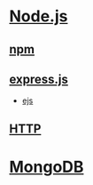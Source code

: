 [Node.js](Note-NodeJs.md)
===
## [npm](Note-npm.md)
## [express.js](Note-ExpressJs.md)
- [ejs](Note-ejs.md)
  
## [HTTP](Note-HTTP.md)


# [MongoDB](Note-MongoDB.md)
